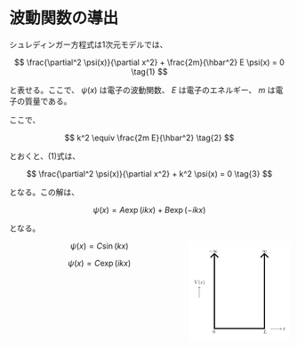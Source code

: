 # 波動関数の導出

シュレディンガー方程式は1次元モデルでは、

$$
\frac{\partial^2 \psi(x)}{\partial x^2} + \frac{2m}{\hbar^2} E \psi(x) = 0 \tag{1}
$$

と表せる。ここで、 $\psi(x)$ は電子の波動関数、 $E$ は電子のエネルギー、 $m$ は電子の質量である。

ここで、

$$
k^2 \equiv \frac{2m E}{\hbar^2} \tag{2}
$$

とおくと、(1)式は、

$$
\frac{\partial^2 \psi(x)}{\partial x^2} + k^2 \psi(x) = 0 \tag{3}
$$

となる。この解は、

$$
\psi(x) = A \exp(i k x) + B \exp(-i k x) \tag{4}
$$

となる。

<img  width="180" src="./figures/井戸型ポテンシャル.svg" style="float:right">

$$
\psi(x) = C \sin(k x) \tag{6}
$$

$$
\psi(x) = C \exp(i k x) \tag{7}
$$